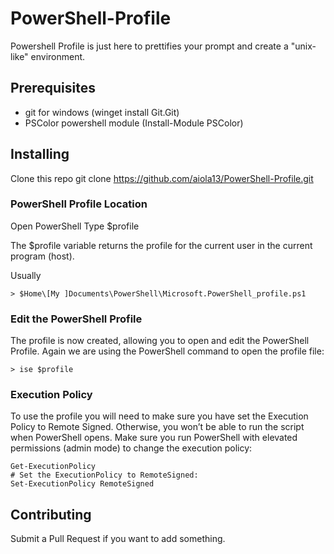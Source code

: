 # PowerShell-Profile

Powershell Profile is just here to prettifies your prompt and create a "unix-like" environment.

## Prerequisites
- git for windows (winget install Git.Git)
- PSColor powershell module (Install-Module PSColor)

## Installing
Clone this repo
git clone https://github.com/aiola13/PowerShell-Profile.git

### PowerShell Profile Location
Open PowerShell
Type $profile

The $profile variable returns the profile for the current user in the current program (host). 

Usually
```
> $Home\[My ]Documents\PowerShell\Microsoft.PowerShell_profile.ps1
```

### Edit the PowerShell Profile
The profile is now created, allowing you to open and edit the PowerShell Profile. Again we are using the PowerShell command to open the profile file:

```
> ise $profile
```

### Execution Policy
To use the profile you will need to make sure you have set the Execution Policy to Remote Signed. Otherwise, you won’t be able to run the script when PowerShell opens. Make sure you run PowerShell with elevated permissions (admin mode) to change the execution policy:

```
Get-ExecutionPolicy
# Set the ExecutionPolicy to RemoteSigned:
Set-ExecutionPolicy RemoteSigned
```

## Contributing
Submit a Pull Request if you want to add something.
